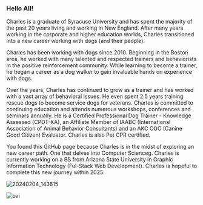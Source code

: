 ### Hello All!

Charles is a graduate of Syracuse University and has spent the majority of the past 20 years living and working in New England. After many years working in the corporate and higher education worlds, Charles transitioned into a new career working with dogs (and their people).

Charles has been working with dogs since 2010. Beginning in the Boston area, he worked with many talented and respected trainers and behaviorists in the positive reinforcement community. While learning to become a trainer, he began a career as a dog walker to gain invaluable hands on experience with dogs.

Over the years, Charles has continued to grow as a trainer and has worked with a vast array of behavioral issues. He even spent 2.5 years training rescue dogs to become service dogs for veterans. Charles is committed to continuing education and attends numerous workshops, conferences and seminars annually. He is a Certified Professional Dog Trainer - Knowledge Assessed (CPDT-KA), an Affiliate Member of IAABC (International Association of Animal Behavior Consultants) and an AKC CGC (Canine Good Citizen) Evaluator. Charles is also Pet CPR certified.

You found this GitHub page because Charles is in the midst of exploring an new career path. One that delves into Computer Scienceg. Charles is currently working on a BS from Arizona State University in Graphic Information Technology (Ful-Stack Web Development). Charles is hopeful to complete this new journey within 2025.

![20240204_143815](https://github.com/cwohr/cwohr/assets/163074601/cd7e9632-215c-496b-a705-86418234ea2f)


<img src="https://github-readme-stats.vercel.app/api/top-langs?username=cwohr&show_icons=true&locale=en&layout=compact&theme=chartreuse-dark" alt="ovi" />

<!--
**cwohr/cwohr** is a ✨ _special_ ✨ repository because its `README.md` (this file) appears on your GitHub profile.

Here are some ideas to get you started:

- 🔭 I’m currently working on ...
- 🌱 I’m currently learning ...
- 👯 I’m looking to collaborate on ...
- 🤔 I’m looking for help with ...
- 💬 Ask me about ...
- 📫 How to reach me: ...
- 😄 Pronouns: ...
- ⚡ Fun fact: ...
-->
